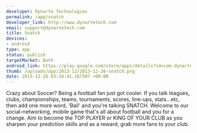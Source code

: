 ```yaml
--- 
developer: Dynarte Technologies
permalink: /app/snatch
developer_link: http://www.dynartetech.com
email: support@dynartetech.com
title: Snatch
devices: 
- android
type: app
status: publish
targetMarket: Both
android_link: https://play.google.com/store/apps/details?id=com.dynarte.snatch
thumb: /uploads/app/2013-12/2013-12-26-snatch.png
date: 2013-12-26 03:34:41.167507 +00:00
---
```


Crazy about Soccer? Being a football fan just got cooler. If you talk leagues, clubs, championships, teams, tournaments, scores, line-ups, stats...etc, then add one more word, 'Bail' and you're talking SNATCH. Welcome to our social-networking, mobile game that's all about football and you for a change. Aim to become the TOP PLAYER or KING OF YOUR CLUB as you sharpen your prediction skills and as a reward, grab more fans to your club.
